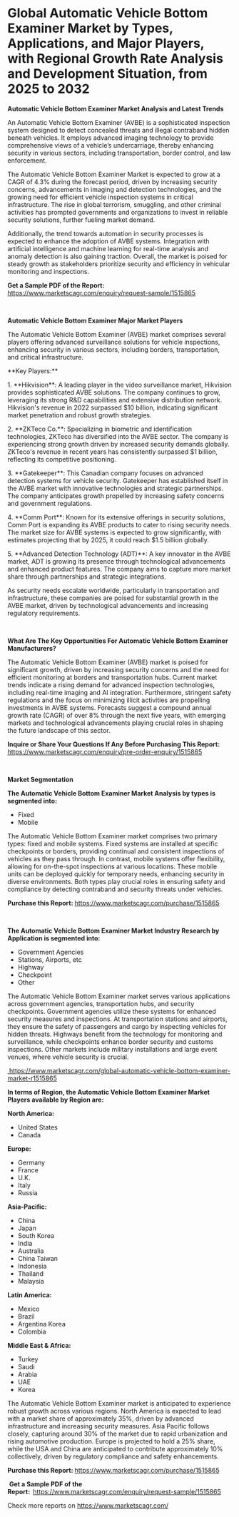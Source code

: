 <p><h1>Global Automatic Vehicle Bottom Examiner Market by Types, Applications, and Major Players, with Regional Growth Rate Analysis and Development Situation, from 2025 to 2032</h1></p><p><strong>Automatic Vehicle Bottom Examiner Market Analysis and Latest Trends</strong></p>
<p><p>An Automatic Vehicle Bottom Examiner (AVBE) is a sophisticated inspection system designed to detect concealed threats and illegal contraband hidden beneath vehicles. It employs advanced imaging technology to provide comprehensive views of a vehicle’s undercarriage, thereby enhancing security in various sectors, including transportation, border control, and law enforcement. </p><p>The Automatic Vehicle Bottom Examiner Market is expected to grow at a CAGR of 4.3% during the forecast period, driven by increasing security concerns, advancements in imaging and detection technologies, and the growing need for efficient vehicle inspection systems in critical infrastructure. The rise in global terrorism, smuggling, and other criminal activities has prompted governments and organizations to invest in reliable security solutions, further fueling market demand.</p><p>Additionally, the trend towards automation in security processes is expected to enhance the adoption of AVBE systems. Integration with artificial intelligence and machine learning for real-time analysis and anomaly detection is also gaining traction. Overall, the market is poised for steady growth as stakeholders prioritize security and efficiency in vehicular monitoring and inspections.</p></p>
<p><strong>Get a Sample PDF of the Report:&nbsp;</strong> <a href="https://www.marketscagr.com/enquiry/request-sample/1515865?utm_campaign=1126&utm_medium=2&utm_source=Github&utm_content=ia&utm_term=18012025&utm_id=automatic-vehicle-bottom-examiner">https://www.marketscagr.com/enquiry/request-sample/1515865</a></p>
<p>&nbsp;</p>
<p><strong>Automatic Vehicle Bottom Examiner Major Market Players</strong></p>
<p><p>The Automatic Vehicle Bottom Examiner (AVBE) market comprises several players offering advanced surveillance solutions for vehicle inspections, enhancing security in various sectors, including borders, transportation, and critical infrastructure. </p><p>**Key Players:**</p><p>1. **Hikvision**: A leading player in the video surveillance market, Hikvision provides sophisticated AVBE solutions. The company continues to grow, leveraging its strong R&D capabilities and extensive distribution network. Hikvision's revenue in 2022 surpassed $10 billion, indicating significant market penetration and robust growth strategies.</p><p>2. **ZKTeco Co.**: Specializing in biometric and identification technologies, ZKTeco has diversified into the AVBE sector. The company is experiencing strong growth driven by increased security demands globally. ZKTeco's revenue in recent years has consistently surpassed $1 billion, reflecting its competitive positioning.</p><p>3. **Gatekeeper**: This Canadian company focuses on advanced detection systems for vehicle security. Gatekeeper has established itself in the AVBE market with innovative technologies and strategic partnerships. The company anticipates growth propelled by increasing safety concerns and government regulations.</p><p>4. **Comm Port**: Known for its extensive offerings in security solutions, Comm Port is expanding its AVBE products to cater to rising security needs. The market size for AVBE systems is expected to grow significantly, with estimates projecting that by 2025, it could reach $1.5 billion globally.</p><p>5. **Advanced Detection Technology (ADT)**: A key innovator in the AVBE market, ADT is growing its presence through technological advancements and enhanced product features. The company aims to capture more market share through partnerships and strategic integrations.</p><p>As security needs escalate worldwide, particularly in transportation and infrastructure, these companies are poised for substantial growth in the AVBE market, driven by technological advancements and increasing regulatory requirements.</p></p>
<p>&nbsp;</p>
<p><strong>What Are The Key Opportunities For Automatic Vehicle Bottom Examiner Manufacturers?</strong></p>
<p><p>The Automatic Vehicle Bottom Examiner (AVBE) market is poised for significant growth, driven by increasing security concerns and the need for efficient monitoring at borders and transportation hubs. Current market trends indicate a rising demand for advanced inspection technologies, including real-time imaging and AI integration. Furthermore, stringent safety regulations and the focus on minimizing illicit activities are propelling investments in AVBE systems. Forecasts suggest a compound annual growth rate (CAGR) of over 8% through the next five years, with emerging markets and technological advancements playing crucial roles in shaping the future landscape of this sector.</p></p>
<p><strong>Inquire or Share Your Questions If Any Before Purchasing This Report:</strong> <a href="https://www.marketscagr.com/enquiry/pre-order-enquiry/1515865?utm_campaign=1126&utm_medium=2&utm_source=Github&utm_content=ia&utm_term=18012025&utm_id=automatic-vehicle-bottom-examiner">https://www.marketscagr.com/enquiry/pre-order-enquiry/1515865</a></p>
<p>&nbsp;</p>
<p><strong>Market Segmentation</strong></p>
<p><strong>The Automatic Vehicle Bottom Examiner Market Analysis by types is segmented into:</strong></p>
<p><ul><li>Fixed</li><li>Mobile</li></ul></p>
<p><p>The Automatic Vehicle Bottom Examiner market comprises two primary types: fixed and mobile systems. Fixed systems are installed at specific checkpoints or borders, providing continual and consistent inspections of vehicles as they pass through. In contrast, mobile systems offer flexibility, allowing for on-the-spot inspections at various locations. These mobile units can be deployed quickly for temporary needs, enhancing security in diverse environments. Both types play crucial roles in ensuring safety and compliance by detecting contraband and security threats under vehicles.</p></p>
<p><strong>Purchase this Report:&nbsp;</strong><a href="https://www.marketscagr.com/purchase/1515865?utm_campaign=1126&utm_medium=2&utm_source=Github&utm_content=ia&utm_term=18012025&utm_id=automatic-vehicle-bottom-examiner">https://www.marketscagr.com/purchase/1515865</a></p>
<p>&nbsp;</p>
<p><strong>The Automatic Vehicle Bottom Examiner Market Industry Research by Application is segmented into:</strong></p>
<p><ul><li>Government Agencies</li><li>Stations, Airports, etc</li><li>Highway</li><li>Checkpoint</li><li>Other</li></ul></p>
<p><p>The Automatic Vehicle Bottom Examiner market serves various applications across government agencies, transportation hubs, and security checkpoints. Government agencies utilize these systems for enhanced security measures and inspections. At transportation stations and airports, they ensure the safety of passengers and cargo by inspecting vehicles for hidden threats. Highways benefit from the technology for monitoring and surveillance, while checkpoints enhance border security and customs inspections. Other markets include military installations and large event venues, where vehicle security is crucial.</p></p>
<p><a href="https://www.marketscagr.com/global-automatic-vehicle-bottom-examiner-market-r1515865?utm_campaign=1126&utm_medium=2&utm_source=Github&utm_content=ia&utm_term=18012025&utm_id=automatic-vehicle-bottom-examiner">&nbsp;https://www.marketscagr.com/global-automatic-vehicle-bottom-examiner-market-r1515865</a></p>
<p><strong>In terms of Region, the Automatic Vehicle Bottom Examiner Market Players available by Region are:</strong></p>
<p>
    <p> <strong> North America: </strong>
        <ul>
            <li>United States</li>
            <li>Canada</li>
        </ul>
        </p> 
    <p> <strong> Europe: </strong>
        <ul>
            <li>Germany</li>
            <li>France</li>
            <li>U.K.</li>
            <li>Italy</li>
            <li>Russia</li>
        </ul>
        </p> 
    <p> <strong> Asia-Pacific: </strong>
        <ul>
            <li>China</li>
            <li>Japan</li>
            <li>South Korea</li>
            <li>India</li>
            <li>Australia</li>
            <li>China Taiwan</li>
            <li>Indonesia</li>
            <li>Thailand</li>
            <li>Malaysia</li>
        </ul>
        </p> 
    <p> <strong> Latin America: </strong>
        <ul>
            <li>Mexico</li>
            <li>Brazil</li>
            <li>Argentina Korea</li>
            <li>Colombia</li>
        </ul>
        </p> 
    <p> <strong> Middle East & Africa: </strong>
        <ul>
            <li>Turkey</li>
            <li>Saudi</li>
            <li>Arabia</li>
            <li>UAE</li>
            <li>Korea</li>
        </ul>
    </p>
    </p>
<p><p>The Automatic Vehicle Bottom Examiner market is anticipated to experience robust growth across various regions. North America is expected to lead with a market share of approximately 35%, driven by advanced infrastructure and increasing security measures. Asia Pacific follows closely, capturing around 30% of the market due to rapid urbanization and rising automotive production. Europe is projected to hold a 25% share, while the USA and China are anticipated to contribute approximately 10% collectively, driven by regulatory compliance and safety enhancements.</p></p>
<p><strong>Purchase this Report: </strong><a href="https://www.marketscagr.com/purchase/1515865?utm_campaign=1126&utm_medium=2&utm_source=Github&utm_content=ia&utm_term=18012025&utm_id=automatic-vehicle-bottom-examiner">https://www.marketscagr.com/purchase/1515865</a></p>
<p>&nbsp;<strong>Get a Sample PDF of the Report:&nbsp;&nbsp;</strong><a href="https://www.marketscagr.com/enquiry/request-sample/1515865?utm_campaign=1126&utm_medium=2&utm_source=Github&utm_content=ia&utm_term=18012025&utm_id=automatic-vehicle-bottom-examiner">https://www.marketscagr.com/enquiry/request-sample/1515865</a></p>
<p><strong></strong></p>
<p>Check more reports on <a href="https://www.marketscagr.com/?utm_campaign=1126&utm_medium=2&utm_source=Github&utm_content=ia&utm_term=18012025&utm_id=automatic-vehicle-bottom-examiner">https://www.marketscagr.com/</a></p>